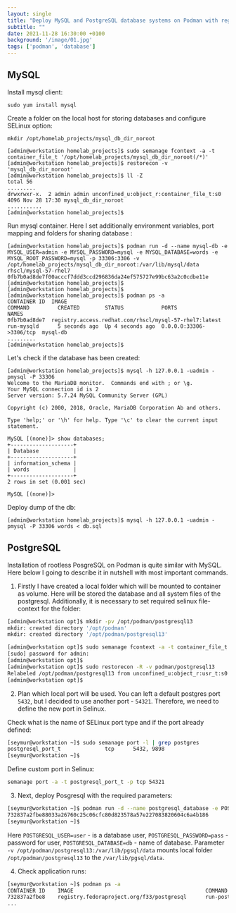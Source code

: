 ```yaml
---
layout: single
title: "Deploy MySQL and PostgreSQL database systems on Podman with regular (non-root) user" 
subtitle: ""
date: 2021-11-28 16:30:00 +0100
background: '/image/01.jpg'
tags: ['podman', 'database']
---
```


## MySQL
Install mysql client:

````
sudo yum install mysql
````

Create a folder on the local host for storing databases and configure SELinux option:

````
mkdir /opt/homelab_projects/mysql_db_dir_noroot

[admin@workstation homelab_projects]$ sudo semanage fcontext -a -t container_file_t '/opt/homelab_projects/mysql_db_dir_noroot(/*)'
[admin@workstation homelab_projects]$ restorecon -v 'mysql_db_dir_noroot'
[admin@workstation homelab_projects]$ ll -Z 
total 56
.........
drwxrwxr-x.  2 admin admin unconfined_u:object_r:container_file_t:s0  4096 Nov 28 17:30 mysql_db_dir_noroot
...........
[admin@workstation homelab_projects]$ 

````

Run mysql container. Here I set additionally environment variables, port mapping and folders for sharing database :

````
[admin@workstation homelab_projects]$ podman run -d --name mysql-db -e MYSQL_USER=admin -e MYSQL_PASSWORD=mysql -e MYSQL_DATABASE=words -e MYSQL_ROOT_PASSWORD=mysql -p 33306:3306 -v /opt/homelab_projects/mysql_db_dir_noroot:/var/lib/mysql/data rhscl/mysql-57-rhel7
0fb7b0ad8de7f00acccf7ddd3ccd296836da24ef575727e99bc63a2c0cdbe11e
[admin@workstation homelab_projects]$ 
[admin@workstation homelab_projects]$ 
[admin@workstation homelab_projects]$ podman ps -a
CONTAINER ID  IMAGE                                                                                                      COMMAND         CREATED        STATUS            PORTS                    NAMES
0fb7b0ad8de7  registry.access.redhat.com/rhscl/mysql-57-rhel7:latest                                                     run-mysqld      5 seconds ago  Up 4 seconds ago  0.0.0.0:33306->3306/tcp  mysql-db
.........
[admin@workstation homelab_projects]$ 

````

Let's check if the database has been created:

````
[admin@workstation homelab_projects]$ mysql -h 127.0.0.1 -uadmin -pmysql -P 33306
Welcome to the MariaDB monitor.  Commands end with ; or \g.
Your MySQL connection id is 2
Server version: 5.7.24 MySQL Community Server (GPL)

Copyright (c) 2000, 2018, Oracle, MariaDB Corporation Ab and others.

Type 'help;' or '\h' for help. Type '\c' to clear the current input statement.

MySQL [(none)]> show databases;
+--------------------+
| Database           |
+--------------------+
| information_schema |
| words              |
+--------------------+
2 rows in set (0.001 sec)

MySQL [(none)]> 
````

Deploy dump of the db:

````
[admin@workstation homelab_projects]$ mysql -h 127.0.0.1 -uadmin -pmysql -P 33306 words < db.sql 
````

## PostgreSQL
Installation of rootless PosgreSQL on Podman is quite similar with MySQL. Here below I going to describe it in nutshell with most important commands.

1. Firstly I have created a local folder which will be mounted to container as volume. Here will be stored the database and all system files of the postgresql. Additionally, it is necessary to set required selinux file-context for the folder:

````bash
[admin@workstation opt]$ mkdir -pv /opt/podman/postgresql13
mkdir: created directory '/opt/podman'
mkdir: created directory '/opt/podman/postgresql13'

[admin@workstation opt]$ sudo semanage fcontext -a -t container_file_t "/opt/podman/postgresql13(/.*)?"
[sudo] password for admin: 
[admin@workstation opt]$ 
[admin@workstation opt]$ sudo restorecon -R -v podman/postgresql13
Relabeled /opt/podman/postgresql13 from unconfined_u:object_r:usr_t:s0 to unconfined_u:object_r:container_file_t:s0
[admin@workstation opt]$ 
````

2. Plan which local port will be used. You can left a default postgres port ``5432``, but I decided to use another port - ``54321``. Therefore, we need to define the new port in Selinux. 

Check what is the name of SELinux port type and if the port already defined:
````bash
[seymur@workstation ~]$ sudo semanage port -l | grep postgres
postgresql_port_t              tcp      5432, 9898
[seymur@workstation ~]$ 
````

Define custom port in Selinux:
````bash
semanage port -a -t postgresql_port_t -p tcp 54321
````

3. Next, deploy Posgresql with the required parameters: 
````bash
[seymur@workstation ~]$ podman run -d --name postgresql_database -e POSTGRESQL_USER=user -e POSTGRESQL_PASSWORD=pass -e POSTGRESQL_DATABASE=db -p 54321:5432 -v /opt/podman/postgresql13:/var/lib/pgsql/data registry.fedoraproject.org/f33/postgresql
732837a2fbe88033a26760c25c06cfc80d823578a57e227083820604c6a4b186
[seymur@workstation ~]$ 
````

Here ``POSTGRESQL_USER=user`` - is a database user, ``POSTGRESQL_PASSWORD=pass`` - password for user, ``POSTGRESQL_DATABASE=db`` - name of database. Parameter ``-v /opt/podman/postgresql13:/var/lib/pgsql/data`` mounts local folder ``/opt/podman/postgresql13`` to the ``/var/lib/pgsql/data``. 

4. Check application runs:
````bash
[seymur@workstation ~]$ podman ps -a
CONTAINER ID    IMAGE                                          COMMAND               CREATED       STATUS                   PORTS                    NAMES
732837a2fbe8    registry.fedoraproject.org/f33/postgresql      run-postgresql        2 hours ago   Up 2 hours ago           0.0.0.0:54321->5432/tcp  postgresql_database
...
````



